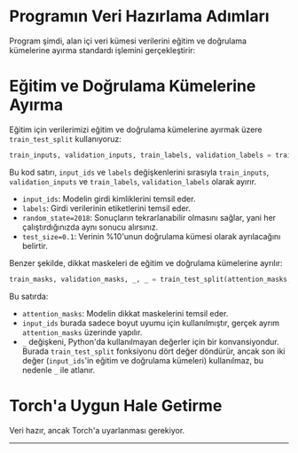 # Programın Veri Hazırlama Adımları

Program şimdi, alan içi veri kümesi verilerini eğitim ve doğrulama kümelerine ayırma standardı işlemini gerçekleştirir:

# Eğitim ve Doğrulama Kümelerine Ayırma

Eğitim için verilerimizi eğitim ve doğrulama kümelerine ayırmak üzere `train_test_split` kullanıyoruz:
```python
train_inputs, validation_inputs, train_labels, validation_labels = train_test_split(input_ids, labels, random_state=2018, test_size=0.1)
```
Bu kod satırı, `input_ids` ve `labels` değişkenlerini sırasıyla `train_inputs`, `validation_inputs` ve `train_labels`, `validation_labels` olarak ayırır.

- `input_ids`: Modelin girdi kimliklerini temsil eder.
- `labels`: Girdi verilerinin etiketlerini temsil eder.
- `random_state=2018`: Sonuçların tekrarlanabilir olmasını sağlar, yani her çalıştırdığınızda aynı sonucu alırsınız.
- `test_size=0.1`: Verinin %10'unun doğrulama kümesi olarak ayrılacağını belirtir.

Benzer şekilde, dikkat maskeleri de eğitim ve doğrulama kümelerine ayrılır:
```python
train_masks, validation_masks, _, _ = train_test_split(attention_masks, input_ids, random_state=2018, test_size=0.1)
```
Bu satırda:
- `attention_masks`: Modelin dikkat maskelerini temsil eder.
- `input_ids` burada sadece boyut uyumu için kullanılmıştır, gerçek ayrım `attention_masks` üzerinde yapılır.
- `_` değişkeni, Python'da kullanılmayan değerler için bir konvansiyondur. Burada `train_test_split` fonksiyonu dört değer döndürür, ancak son iki değer (`input_ids`'in eğitim ve doğrulama kümeleri) kullanılmaz, bu nedenle `_` ile atlanır.

# Torch'a Uygun Hale Getirme

Veri hazır, ancak Torch'a uyarlanması gerekiyor.

---

